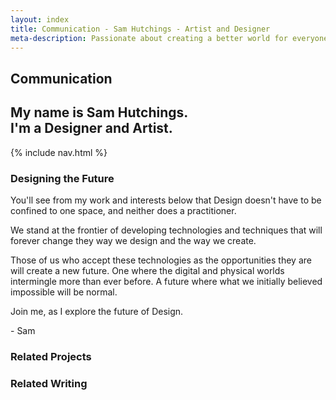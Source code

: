 ```yaml
---
layout: index
title: Communication - Sam Hutchings - Artist and Designer
meta-description: Passionate about creating a better world for everyone, through making great experiences. Open to opportunities.
---
```


<section id="s-topper">
  <div class="container" id="c-topper">
    <h1>Communication</h1>
    <h2>My name is Sam Hutchings.<br />I'm a Designer and Artist.</h2>
  </div>
</section>
<section id="s-nav">
  <div class="container" id="c-nav">
    <nav>
      {% include nav.html %}
    </nav>
  </div>
</section>
<section id="s-designingTheFuture">
  <div class="container" id="c-designingTheFuture">
    <h3>Designing the Future</h3>
    <p>You'll see from my work and interests below that Design doesn't have to be confined to one space, and neither does a practitioner.</p>
    <p>We stand at the frontier of developing technologies and techniques that will forever change they way we design and the way we create.</p>
    <p>Those of us who accept these technologies as the opportunities they are will create a new future. One where the digital and physical worlds intermingle more than ever before. A future where what we initially believed impossible will be normal.</p>
    <p>Join me, as I explore the future of Design.</p>
    <p>- Sam</p>
  </div>
</section>
<section id="s-relatedProjects">
  <div class="container" id="c-relatedProjects">
    <h3>Related Projects</h3>
  </div>
</section>
<section id="s-relatedWwriting">
  <div class="container" id="c-relatedWriting">
    <h3>Related Writing</h3>
  </div>
</section>
